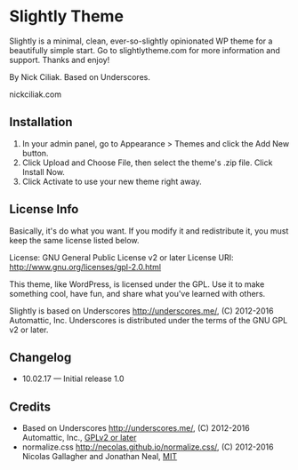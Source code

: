 # Slightly Theme

Slightly is a minimal, clean, ever-so-slightly opinionated WP theme for a beautifully simple start. Go to slightlytheme.com for more information and support. Thanks and enjoy!

By Nick Ciliak. Based on Underscores.

nickciliak.com


## Installation

1. In your admin panel, go to Appearance > Themes and click the Add New button.
2. Click Upload and Choose File, then select the theme's .zip file. Click Install Now.
3. Click Activate to use your new theme right away.


## License Info

Basically, it's do what you want. If you modify it and redistribute it, you must keep the same license listed below.

License: GNU General Public License v2 or later
License URI: http://www.gnu.org/licenses/gpl-2.0.html

This theme, like WordPress, is licensed under the GPL.
Use it to make something cool, have fun, and share what you've learned with others.

Slightly is based on Underscores http://underscores.me/, (C) 2012-2016 Automattic, Inc.
Underscores is distributed under the terms of the GNU GPL v2 or later.


## Changelog

* 10.02.17 — Initial release 1.0


## Credits

* Based on Underscores http://underscores.me/, (C) 2012-2016 Automattic, Inc., [GPLv2 or later](https://www.gnu.org/licenses/gpl-2.0.html)
* normalize.css http://necolas.github.io/normalize.css/, (C) 2012-2016 Nicolas Gallagher and Jonathan Neal, [MIT](http://opensource.org/licenses/MIT)
